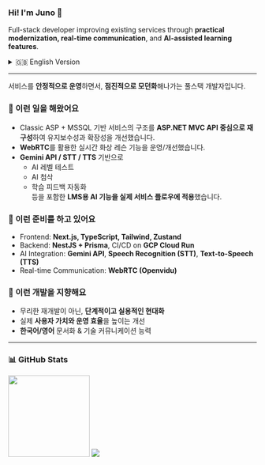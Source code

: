 ### Hi! I'm Juno 👋  
Full-stack developer improving existing services through **practical modernization, real-time communication**, and **AI-assisted learning features**.

<details>
<summary>🇬🇧 English Version</summary>
<br>

I'm a full-stack web developer experienced in **evolving production systems while keeping services stable**.  
I focus on introducing modern architecture progressively, supporting real-world operational needs.

### 💼 Experience & Contributions
- Improved a **Classic ASP + MSSQL** based education platform by separating core logic into **ASP.NET MVC APIs**, increasing maintainability and scalability.
- Developed **WebRTC-based real-time video lesson features**, optimizing performance and session stability.
- Designed and integrated **AI-driven learning features** using **Gemini API, STT, and TTS**, enabling automated level testing, feedback, and correction workflows.

### 🚀 Current Focus & Projects
- Modern front-end with **Next.js (App Router), TypeScript, Tailwind, Zustand**.
- Scalable backend + CI/CD pipelines with **NestJS, Prisma, GCP Cloud Run**.
- Building **AI-powered LMS features** aligned with real usage scenarios and learning outcomes.

### 🌱 Development Philosophy  
- I value maintainable code, gradual modernization, and solutions that enhance **both user experience and operational efficiency**.

</details>

---

서비스를 **안정적으로 운영**하면서, **점진적으로 모던화**해나가는 풀스택 개발자입니다.

### 💼 이런 일을 해왔어요 
- Classic ASP + MSSQL 기반 서비스의 구조를 **ASP.NET MVC API 중심으로 재구성**하여 유지보수성과 확장성을 개선했습니다.
- **WebRTC**를 활용한 실시간 화상 레슨 기능을 운영/개선했습니다.
- **Gemini API / STT / TTS** 기반으로  
  - AI 레벨 테스트  
  - AI 첨삭  
  - 학습 피드백 자동화  
  등을 포함한 **LMS용 AI 기능을 실제 서비스 플로우에 적용**했습니다.

### 🚀 이런 준비를 하고 있어요
- Frontend: **Next.js, TypeScript, Tailwind, Zustand**
- Backend: **NestJS + Prisma**, CI/CD on **GCP Cloud Run**
- AI Integration: **Gemini API**, **Speech Recognition (STT)**, **Text-to-Speech (TTS)**
- Real-time Communication: **WebRTC (Openvidu)**

### 🌱 이런 개발을 지향해요 
- 무리한 재개발이 아닌, **단계적이고 실용적인 현대화**  
- 실제 **사용자 가치와 운영 효율**을 높이는 개선  
- **한국어/영어** 문서화 & 기술 커뮤니케이션 능력

---

### 📊 GitHub Stats
<div>
  <img height="165" src="https://github-readme-stats.vercel.app/api?username=junotb&count_private=true&include_all_commits=true" />
  <img src="https://github-readme-stats.vercel.app/api/top-langs/?username=junotb&layout=compact" />
</div>
